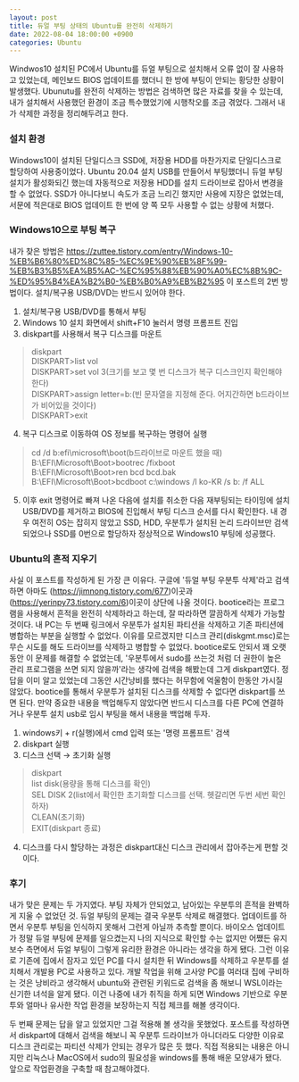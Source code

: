 ```yaml
---
layout: post
title: 듀얼 부팅 상태의 Ubuntu를 완전히 삭제하기
date: 2022-08-04 18:00:00 +0900
categories: Ubuntu
---
```

Windwos10 설치된 PC에서 Ubuntu를 듀얼 부팅으로 설치해서 오류 없이 잘 사용하고 있었는데, 메인보드 BIOS 업데이트를 했더니 한 방에 부팅이 안되는 황당한 상황이 발생했다. Ubunutu를 완전히 삭제하는 방법은 검색하면 많은 자료를 찾을 수 있는데, 내가 설치해서 사용했던 환경이 조금 특수했었기에 시행착오를 조금 겪었다. 그래서 내가 삭제한 과정을 정리해두려고 한다.    
    
### 설치 환경
Windows10이 설치된 단일디스크 SSD에, 저장용 HDD를 마찬가지로 단일디스크로 할당하여 사용중이었다. Ubuntu 20.04 설치 USB를 만들어서 부팅했더니 듀얼 부팅 설치가 활성화되긴 했는데 자동적으로 저장용 HDD를 설치 드라이브로 잡아서 변경을 할 수 없었다. SSD가 아니다보니 속도가 조금 느리긴 했지만 사용에 지장은 없었는데, 서문에 적은대로 BIOS 업데이트 한 번에 양 쪽 모두 사용할 수 없는 상황에 처했다.    
    
### Windows10으로 부팅 복구
내가 찾은 방법은 https://zuttee.tistory.com/entry/Windows-10-%EB%B6%80%ED%8C%85-%EC%9E%90%EB%8F%99-%EB%B3%B5%EA%B5%AC-%EC%95%88%EB%90%A0%EC%8B%9C-%ED%95%B4%EA%B2%B0-%EB%B0%A9%EB%B2%95 이 포스트의 2번 방법이다. 설치/복구용 USB/DVD는 반드시 있어야 한다.    
    
1. 설치/복구용 USB/DVD를 통해서 부팅    
2. Windows 10 설치 화면에서 shift+F10 눌러서 명령 프롬프트 진입    
3. diskpart를 사용해서 복구 디스크를 마운트    
>diskpart    
>DISKPART>list vol    
>DISKPART>set vol 3(크기를 보고 몇 번 디스크가 복구 디스크인지 확인해야 한다)    
>DISKPART>assign letter=b:(빈 문자열을 지정해 준다. 어지간하면 b드라이브가 비어있을 것이다)    
>DISKPART>exit    
4. 복구 디스크로 이동하여 OS 정보를 복구하는 명령어 실행    
>cd /d b:efi\microsoft\boot(b드라이브로 마운트 했을 때)    
>B:\EFI\Microsoft\Boot>bootrec /fixboot    
>B:\EFI\Microsoft\Boot>ren bcd bcd.bak    
>B:\EFI\Microsoft\Boot>bcdboot c:\windows /l ko-KR /s b: /f ALL    
5. 이후 exit 명령어로 빠져 나온 다음에 설치를 취소한 다음 재부팅되는 타이밍에 설치 USB/DVD를 제거하고 BIOS에 진입해서 부팅 디스크 순서를 다시 확인한다. 내 경우 여전히 OS는 잡히지 않았고 SSD, HDD, 우분투가 설치된 논리 드라이브만 검색되었으나 SSD를 0번으로 할당하자 정상적으로 Windows10 부팅에 성공했다.    
    
### Ubuntu의 흔적 지우기    
사실 이 포스트를 작성하게 된 가장 큰 이유다. 구글에 '듀얼 부팅 우분투 삭제'라고 검색하면 아마도 (https://jimnong.tistory.com/677)이곳과 (https://yerinpy73.tistory.com/6)이곳이 상단에 나올 것이다. bootice라는 프로그램을 사용해서 흔적을 완전히 삭제하라고 하는데, 잘 따라하면 깔끔하게 삭제가 가능할 것이다. 내 PC는 두 번째 링크에서 우분투가 설치된 파티션을 삭제하고 기존 파티션에 병합하는 부분을 실행할 수 없었다. 이유를 모르겠지만 디스크 관리(diskgmt.msc)로는 무슨 시도를 해도 드라이브를 삭제하고 병합할 수 없었다. bootice로도 안되서 꽤 오랫동안 이 문제를 해결할 수 없었는데, '우분투에서 sudo를 쓰는것 처럼 더 권한이 높은 관리 프로그램을 쓰면 되지 않을까'라는 생각에 검색을 해봤는데 그게 diskpart였다. 정답을 이미 알고 있었는데 그동안 시간낭비를 했다는 허무함에 억울함이 한동안 가시질 않았다. bootice를 통해서 우분투가 설치된 디스크를 삭제할 수 없다면 diskpart를 쓰면 된다. 만약 중요한 내용을 백업해두지 않았다면 반드시 디스크를 다른 PC에 연결하거나 우분투 설치 usb로 임시 부팅을 해서 내용을 백업해 두자.    
1. windows키 + r(실행)에서 cmd 입력 또는 '명령 프롬프트' 검색    
2. diskpart 실행    
3. 디스크 선택 → 초기화 실행    
>diskpart    
>list disk(용량을 통해 디스크를 확인)    
>SEL DISK 2(list에서 확인한 초기화할 디스크를 선택. 헷갈리면 두번 세번 확인하자)    
>CLEAN(초기화)    
>EXIT(diskpart 종료)    
4. 디스크를 다시 할당하는 과정은 diskpart대신 디스크 관리에서 잡아주는게 편할 것이다.    
    
### 후기    
내가 맞은 문제는 두 가지였다. 부팅 자체가 안되었고, 남아있는 우분투의 흔적을 완벽하게 지울 수 없었던 것. 듀얼 부팅의 문제는 결국 우분투 삭제로 해결했다. 업데이트를 하면서 우분투 부팅을 인식하지 못해서 그런게 아닐까 추측할 뿐이다. 바이오스 업데이트가 정말 듀얼 부팅에 문제를 일으켰는지 나의 지식으로 확인할 수는 없지만 어쨌든 유지 보수 측면에서 듀얼 부팅이 그렇게 유리한 환경은 아니라는 생각을 하게 됐다. 그런 이유로 기존에 집에서 잠자고 있던 PC를 다시 설치한 뒤 Windows를 삭제하고 우분투를 설치해서 개발용 PC로 사용하고 있다. 개발 작업을 위해 고사양 PC를 여러대 집에 구비하는 것은 낭비라고 생각해서 ubuntu와 관련된 키워드로 검색을 좀 해보니 WSL이라는 신기한 녀석을 알게 됐다. 이건 나중에 내가 취직을 하게 되면 Windows 기반으로 우분투와 얼마나 유사한 작업 환경을 보장하는지 직접 체크를 해볼 생각이다.    
    
두 번째 문제는 답을 알고 있었지만 그걸 적용해 볼 생각을 못했었다. 포스트를 작성하면서 diskpart에 대해서 검색을 해보니 꼭 우분투 드라이브가 아니더라도 다양한 이유로 디스크 관리로는 파티션 삭제가 안되는 경우가 많은 듯 했다. 직접 적용되는 내용은 아니지만 리눅스나 MacOS에서 sudo의 필요성을 windows를 통해 배운 모양새가 됐다. 앞으로 작업환경을 구축할 때 참고해야겠다.